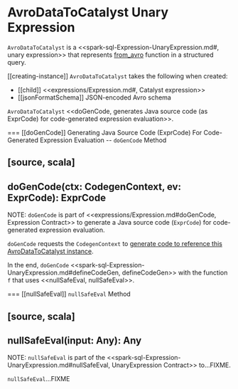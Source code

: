 # AvroDataToCatalyst Unary Expression

`AvroDataToCatalyst` is a <<spark-sql-Expression-UnaryExpression.md#, unary expression>> that represents [from_avro](index.md#from_avro) function in a structured query.

[[creating-instance]]
`AvroDataToCatalyst` takes the following when created:

* [[child]] <<expressions/Expression.md#, Catalyst expression>>
* [[jsonFormatSchema]] JSON-encoded Avro schema

`AvroDataToCatalyst` <<doGenCode, generates Java source code (as ExprCode) for code-generated expression evaluation>>.

=== [[doGenCode]] Generating Java Source Code (ExprCode) For Code-Generated Expression Evaluation -- `doGenCode` Method

[source, scala]
----
doGenCode(ctx: CodegenContext, ev: ExprCode): ExprCode
----

NOTE: `doGenCode` is part of <<expressions/Expression.md#doGenCode, Expression Contract>> to generate a Java source code (`ExprCode`) for code-generated expression evaluation.

`doGenCode` requests the `CodegenContext` to [generate code to reference this AvroDataToCatalyst instance](../../whole-stage-code-generation/CodegenContext.md#addReferenceObj).

In the end, `doGenCode` <<spark-sql-Expression-UnaryExpression.md#defineCodeGen, defineCodeGen>> with the function `f` that uses <<nullSafeEval, nullSafeEval>>.

=== [[nullSafeEval]] `nullSafeEval` Method

[source, scala]
----
nullSafeEval(input: Any): Any
----

NOTE: `nullSafeEval` is part of the <<spark-sql-Expression-UnaryExpression.md#nullSafeEval, UnaryExpression Contract>> to...FIXME.

`nullSafeEval`...FIXME
